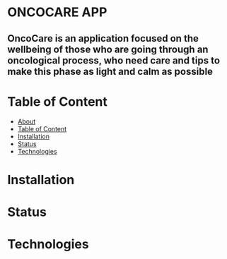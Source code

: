# ONCOCARE APP

## OncoCare is an application focused on the wellbeing of those who are going through an oncological process, who need care and tips to make this phase as light and calm as possible

# Table of Content

<!--ts-->

- [About](#About)
- [Table of Content](#tabela-de-conteudo)
- [Installation](#Installation)
- [Status](#Status)
- [Technologies](#Technologies)
<!--te-->

# Installation

# Status

# Technologies
